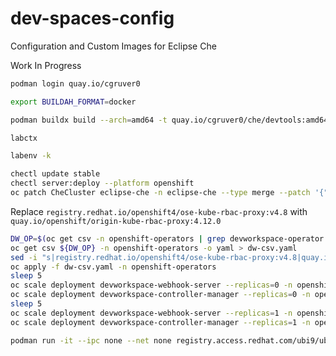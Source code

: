 # dev-spaces-config

Configuration and Custom Images for Eclipse Che

Work In Progress

```bash
podman login quay.io/cgruver0

export BUILDAH_FORMAT=docker

podman buildx build --arch=amd64 -t quay.io/cgruver0/che/devtools:amd64 .
```

```bash
labctx

labenv -k

chectl update stable
chectl server:deploy --platform openshift
oc patch CheCluster eclipse-che -n eclipse-che --type merge --patch '{"spec":{"devEnvironments":{"disableContainerBuildCapabilities":false}}}'
```

Replace `registry.redhat.io/openshift4/ose-kube-rbac-proxy:v4.8` with `quay.io/openshift/origin-kube-rbac-proxy:4.12.0`

```bash
DW_OP=$(oc get csv -n openshift-operators | grep devworkspace-operator | cut -d" " -f1)
oc get csv ${DW_OP} -n openshift-operators -o yaml > dw-csv.yaml
sed -i "s|registry.redhat.io/openshift4/ose-kube-rbac-proxy:v4.8|quay.io/openshift/origin-kube-rbac-proxy:4.12.0|g" dw-csv.yaml
oc apply -f dw-csv.yaml -n openshift-operators
sleep 5
oc scale deployment devworkspace-webhook-server --replicas=0 -n openshift-operators
oc scale deployment devworkspace-controller-manager --replicas=0 -n openshift-operators
sleep 5
oc scale deployment devworkspace-webhook-server --replicas=1 -n openshift-operators
oc scale deployment devworkspace-controller-manager --replicas=1 -n openshift-operators
```

```bash
podman run -it --ipc none --net none registry.access.redhat.com/ubi9/ubi-minimal --log-level debug
```

